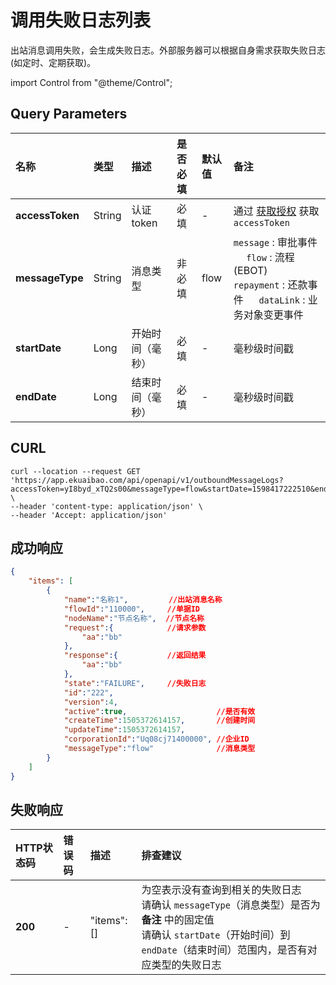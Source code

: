 # 调用失败日志列表
出站消息调用失败，会生成失败日志。外部服务器可以根据自身需求获取失败日志(如定时、定期获取)。

import Control from "@theme/Control";

<Control
method="GET"
url="/api/openapi/v1/outboundMessageLogs"
/>

## Query Parameters

| 名称 | 类型 | 描述 | 是否必填 | 默认值 | 备注 |
| :--- | :--- | :--- | :--- |:--- | :--- |
| **accessToken** | String | 认证token	  | 必填   | -    | 通过 [获取授权](/docs/open-api/getting-started/auth) 获取 `accessToken` |
| **messageType** | String | 消息类型       | 非必填 | flow | `message` : 审批事件 &emsp; `flow` : 流程(EBOT) <br/> `repayment` : 还款事件 &emsp; `dataLink` : 业务对象变更事件 |
| **startDate**   | Long   | 开始时间（毫秒） | 必填   | -    | 毫秒级时间戳 |
| **endDate**     | Long   | 结束时间（毫秒） | 必填   | -    | 毫秒级时间戳 |

## CURL
```shell
curl --location --request GET 'https://app.ekuaibao.com/api/openapi/v1/outboundMessageLogs?accessToken=yI8byd_xTQ2s00&messageType=flow&startDate=1598417222510&endDate=1598417222510' \
--header 'content-type: application/json' \
--header 'Accept: application/json'
```

## 成功响应
```json
{
    "items": [
        {
            "name":"名称1",         //出站消息名称
            "flowId":"110000",     //单据ID
            "nodeName":"节点名称",  //节点名称
            "request":{            //请求参数
                "aa":"bb"
            },
            "response":{           //返回结果
                "aa":"bb"
            },
            "state":"FAILURE",     //失败日志
            "id":"222",
            "version":4,
            "active":true,                    //是否有效
            "createTime":1505372614157,       //创建时间
            "updateTime":1505372614157,
            "corporationId":"Uq08cj71400000", //企业ID
            "messageType":"flow"              //消息类型
        }
    ]
}
```

## 失败响应

| HTTP状态码 | 错误码 | 描述 | 排查建议 |
| :--- | :--- | :--- | :--- |
| **200** | - | "items": [] | 为空表示没有查询到相关的失败日志<br/>请确认 `messageType`（消息类型）是否为 **备注** 中的固定值<br/>请确认 `startDate`（开始时间）到 `endDate`（结束时间）范围内，是否有对应类型的失败日志 |